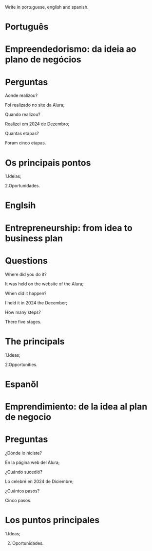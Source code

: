 Write in portuguese, english and spanish.

# Português

# Empreendedorismo: da ideia ao plano de negócios
 
# Perguntas

Aonde realizou?

Foi realizado no site da Alura;

Quando realizou?

Realizei em 2024 de Dezembro;

Quantas etapas?

Foram cinco etapas.

# Os principais pontos

1.Ideias;

2.Oportunidades.

# Englsih

# Entrepreneurship: from idea to business plan

# Questions

Where did you do it?

It was held on the website of the Alura;

When did it happen?

I held it in 2024 the December;

How many steps?

There five stages.

# The principals

1.Ideas;

2.Opportunities.


# Espanõl

# Emprendimiento: de la idea al plan de negocio

# Preguntas

¿Dónde lo hiciste?

En la página web del Alura;

¿Cuándo sucedió?

Lo celebré en 2024 de Diciembre;

¿Cuántos pasos?

Cinco pasos.

# Los puntos principales

1.Ideas;

2. Oportunidades.
